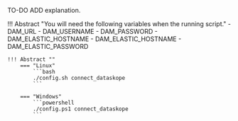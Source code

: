 
TO-DO ADD explanation.

!!! Abstract "You will need the following variables when the running script."
    - DAM_URL
    - DAM_USERNAME
    - DAM_PASSWORD
    - DAM_ELASTIC_HOSTNAME
    - DAM_ELASTIC_HOSTNAME
    - DAM_ELASTIC_PASSWORD

    !!! Abstract ""
        === "Linux"
            ```bash
            ./config.sh connect_dataskope
            ```

        === "Windows"
            ```powershell
            ./config.ps1 connect_dataskope
            ```
